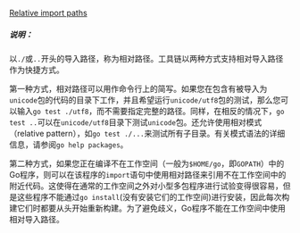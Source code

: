 
[Relative import paths](https://golang.google.cn/cmd/go/#hdr-Relative_import_paths)


##### 说明：

以`./`或`..`开头的导入路径，称为相对路径。工具链以两种方式支持相对导入路径作为快捷方式。

第一种方式，相对路径可以用作命令行上的简写。如果您在包含有被导入为`unicode`包的代码的目录下工作，并且希望运行`unicode/utf8`包的测试，那么您可以输入`go test ./utf8`，而不需要指定完整的路径。同样，在相反的情况下，`go test ..`可以在`unicode/utf8`目录下测试`unicode`包。还允许使用相对模式（relative pattern），如`go test ./...`来测试所有子目录。有关模式语法的详细信息，请参阅`go help packages`。

第二种方式，如果您正在编译不在工作空间（一般为`$HOME/go`，即`GOPATH`）中的Go程序，则可以在该程序的`import`语句中使用相对路径来引用不在工作空间中的附近代码。这使得在通常的工作空间之外对小型多包程序进行试验变得很容易，但是这些程序不能通过`go install`(没有安装它们的工作空间)进行安装，因此每次构建它们时都要从头开始重新构建。为了避免歧义，Go程序不能在工作空间中使用相对导入路径。
